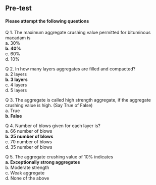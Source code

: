 ## <b> Pre-test</b>
#### Please attempt the following questions

Q 1. The maximum aggregate crushing value permitted for bituminous macadam is  
a. 30%  
<b>b. 40%</b>  
c. 60%  
d. 10%    

Q 2. In how many layers aggregates are filled and compacted?  
a. 2 layers  
<b>b. 3 layers</b>  
c. 4 layers  
d. 5 layers    

Q 3. The aggregate is called high strength aggregate, if the aggregate crushing value is high. (Say True of False)  
a. True  
<b>b. False</b>    

Q 4. Number of blows given for each layer is?  
a. 66 number of blows  
<b>b. 25 number of blows</b>  
c. 70 number of blows  
d. 35 number of blows    

Q 5. The aggregate crushing value of 10% indicates  
<b>a. Exceptionally strong aggregates</b>  
b. Moderate strength  
c. Weak aggregate  
d. None of the above    
